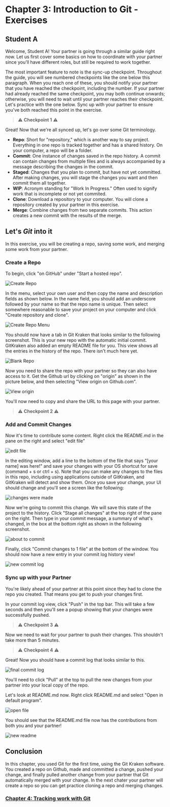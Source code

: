 # Chapter 3: Introduction to Git - Exercises

## Student A

Welcome, Student A! Your partner is going through a similar guide right now. Let us first cover some basics on how to coordinate with your partner since you'll have different roles, but still be required to work together.

The most important feature to note is the sync-up checkpoint. Throughout the guide, you will see numbered checkpoints like the one below this paragraph. When you reach one of these, you should notify your partner that you have reached the checkpoint, including the number. If your partner had already reached the same checkpoint, you may both continue onwards; otherwise, you will need to wait until your partner reaches their checkpoint. Let's practice with the one below. Sync up with your partner to ensure you've both reached this point in the exercise.

> :warning: **Checkpoint 1** :warning:

Great! Now that we're all synced up, let's go over some Git terminology. 

* **Repo**: Short for "repository," which is another way to say project. Everything in one repo is tracked together and has a shared history. On your computer, a repo will be a folder.
* **Commit**: One instance of changes saved in the repo history. A commit can contain changes from multiple files and is always accompanied by a message describing the changes in the commit.
* **Staged**: Changes that you plan to commit, but have not yet committed. After making changes, you will stage the changes you want and then commit them all together.
* **WIP**: Acronym standing for "Work In Progress." Often used to signify work that is incomplete or not yet commited.
* **Clone**: Download a repository to your computer. You will clone a repository created by your partner in this exercise.
* **Merge**: Combine changes from two separate commits. This action creates a new commit with the results of the merge.


## Let's *Git* into it

In this exercise, you will be creating a repo, saving some work, and merging some work from your partner.

### Create a Repo

To begin, click "on GitHub" under "Start a hosted repo".

![Create Repo](../img/create_repo.png)

In the menu, select your own user and then copy the name and description fields as shown below. In the name field, you should add an underscore followed by your name so that the repo name is unique. Then select somewhere reasonable to save your project on your computer and click "Create repository and clone".

![Create Repo Menu](../img/create_repo_menu_a.png)

You should now have a tab in Git Kraken that looks similar to the following screenshot. This is your new repo with the automatic initial commit. GitKraken also added an empty README file for you. This view shows all the entries in the history of the repo. There isn't much here yet.

![Blank Repo](../img/blank_repo_page.png)

Now you need to share the repo with your partner so they can also have access to it. Get the Github url by clicking on "origin" as shown in the picture below, and then selecting "View origin on Github.com".

![View origin](../img/view_origin.png)

You'll now need to copy and share the URL to this page with your partner.

> :warning: **Checkpoint 2** :warning:

### Add and Commit Changes

Now it's time to contribute some content. Right click the README.md in the pane on the right and select "edit file"

![edit file](../img/edit_file.png)

In the editing window, add a line to the bottom of the file that says "[your name] was here!" and save your changes with your OS shortcut for save (command + s or ctrl + s). Note that you can make any changes to the files in this repo, including using applications outside of GitKraken, and GitKraken will detect and show them. Once you save your change, your UI should change and you'll see a screen like the following:

![changes were made](../img/made_changes_a.png)

Now we're going to commit this change. We will save this state of the project to the history. Click "Stage all changes" at the top right of the pane on the right. Then type in your commit message, a summary of what's changed, in the box at the bottom right as shown in the following screenshot.

![about to commit](../img/staged_changes_a.png)

Finally, click "Commit changes to 1 file" at the bottom of the window. You should now have a new entry in your commit log history view!

![new commit log](../img/commit_log_a.png)

### Sync up with your Partner

You're likely ahead of your partner at this point since they had to clone the repo you created. That means you get to push your changes first.

In your commit log view, click "Push" in the top bar. This will take a few seconds and then you'll see a popup showing that your changes were successfully pushed.

> :warning: **Checkpoint 3** :warning:

Now we need to wait for your partner to push their changes. This shouldn't take more than 5 minutes.

> :warning: **Checkpoint 4** :warning:

Great! Now you should have a commit log that looks similar to this.

![final commit log](../img/new_commit_log_a.png)

You'll need to click "Pull" at the top to pull the new changes from your partner into your local copy of the repo.

Let's look at README.md now. Right click README.md and select "Open in default program".

![open file](../img/open_file.png)

You should see that the README.md file now has the contributions from both you and your partner!

![new readme](../img/new_readme.png)

## Conclusion

In this chapter, you used Git for the first time, using the Git Kraken software. You created a repo on Github, made and committed a change, pushed your change, and finally pulled another change from your partner that Git automatically merged with your change. In the next chater your partner will create a repo so you can get practice cloning a repo and merging changes.

### [Chapter 4: Tracking work with Git](../Chapter4)

